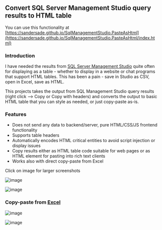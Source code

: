 ## Convert SQL Server Management Studio query results to HTML table

You can use this functionality at [https://sandersade.github.io/SqlManagementStudio.PasteAsHtml](https://sandersade.github.io/SqlManagementStudio.PasteAsHtml/index.html)

### Introduction

I have needed the results from [SQL Server Management Studio](https://docs.microsoft.com/en-us/sql/ssms/download-sql-server-management-studio-ssms) quite often for displaying as a table - whether to display in a website or chat programs that support HTML tables. This has been a pain - save in Studio as CSV, open in Excel, save as HTML.

This projects takes the output from SQL Management Studio query results (right click --> Copy or Copy with headers) and converts the output to basic HTML table that you can style as needed, or just copy-paste as-is.

### Features
* Does not send any data to backend/server, pure HTML/CSS/JS frontend functionality 
* Supports table headers
* Automatically encodes HTML critical entities to avoid script injection or display issues
* Copy results either as HTML table code suitable for web pages or as HTML element for pasting into rich text clients
* Works also with direct copy-paste from Excel

Click on image for larger screenshots

![image](https://user-images.githubusercontent.com/18664267/79770226-cdf34900-8335-11ea-8422-a1eb21eb84ca.png)

![image](https://user-images.githubusercontent.com/18664267/79770365-f9763380-8335-11ea-8cca-fb63f1a5af39.png)

### Copy-paste from [Excel](https://go.microsoft.com/fwlink/?LinkID=521962)
![image](https://user-images.githubusercontent.com/18664267/86928526-53b8b080-c13d-11ea-9581-c162cb114485.png)

![image](https://user-images.githubusercontent.com/18664267/86928631-7ba81400-c13d-11ea-9a45-037781ed9235.png)
